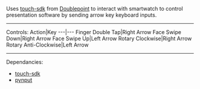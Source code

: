 Uses [touch-sdk](https://pypi.org/project/touch-sdk/) from [Doublepoint](https://docs.doublepoint.com/) to interact with smartwatch to control
presentation software by sending arrow key keyboard inputs.

---
Controls:
Action|Key
---|---
Finger Double Tap|Right Arrow
Face Swipe Down|Right Arrow
Face Swipe Up|Left  Arrow
Rotary Clockwise|Right Arrow
Rotary Anti-Clockwise|Left  Arrow

---
Dependancies:
- [touch-sdk](https://pypi.org/project/touch-sdk/)
- [pynput](https://pypi.org/project/pynput/)
